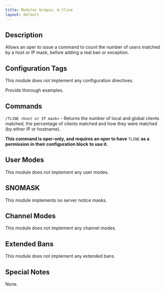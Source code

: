 ```yaml
---
title: Modules &raquo; m_tline
layout: default
---
```


## Description

Allows an oper to issue a command to count the number of users matched by a host or IP mask, before adding a real ban 
or exception. 

## Configuration Tags

This module does not implement any configuration directives.

Provide thorough examples.

## Commands

`/TLINE <host or IP mask>` - Returns the number of local and global clients matched, the percentage of clients matched
and how they were matched (by either IP or hostname).

**This command is oper-only, and requires an oper to have** `TLINE` **as a permission in their configuration block**
**to use it.**

## User Modes

This module does not implement any user modes.

## SNOMASK

This module implements no server notice masks.

## Channel Modes

This module does not implement any channel modes.

## Extended Bans

This module does not implement any extended bans.

## Special Notes

None.
